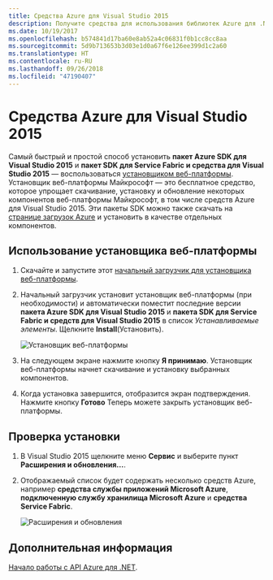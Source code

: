 ```yaml
---
title: Средства Azure для Visual Studio 2015
description: Получите средства для использования библиотек Azure для .NET в Visual Studio 2015.
ms.date: 10/19/2017
ms.openlocfilehash: b574841d17ba60e8ab52a4c06831f0b1cc8cc8aa
ms.sourcegitcommit: 5d9b713653b3d03e1d0a67f6e126ee399d1c2a60
ms.translationtype: HT
ms.contentlocale: ru-RU
ms.lasthandoff: 09/26/2018
ms.locfileid: "47190407"
---
```

# <a name="azure-tools-for-visual-studio-2015"></a>Средства Azure для Visual Studio 2015

Самый быстрый и простой способ установить **пакет Azure SDK для Visual Studio 2015** и **пакет SDK для Service Fabric и средства для Visual Studio 2015** — воспользоваться [установщиком веб-платформы](https://www.microsoft.com/web/downloads/platform.aspx).  Установщик веб-платформы Майкрософт — это бесплатное средство, которое упрощает скачивание, установку и обновление некоторых компонентов веб-платформы Майкрософт, в том числе средств Azure для Visual Studio 2015.  Эти пакеты SDK можно также скачать на [странице загрузок Azure](https://azure.microsoft.com/downloads/) и установить в качестве отдельных компонентов. 

## <a name="using-the-web-platform-installer"></a>Использование установщика веб-платформы

1. Скачайте и запустите этот [начальный загрузчик для установщика веб-платформы](https://www.microsoft.com/web/handlers/webpi.ashx?command=getinstallerredirect&appid=VWDOrVs2015AzurePack;MicrosoftAzure-ServiceFabric-VS2015).  

2. Начальный загрузчик установит установщик веб-платформы (при необходимости) и автоматически поместит последние версии **пакета Azure SDK для Visual Studio 2015** и **пакета SDK для Service Fabric и средств для Visual Studio 2015** в список *Устанавливаемые элементы*.  Щелкните **Install**(Установить).

    ![Установщик веб-платформы](media/dotnet-sdk-vs2015-install/webpi.png)

3. На следующем экране нажмите кнопку **Я принимаю**.  Установщик веб-платформы начнет скачивание и установку выбранных компонентов.

4. Когда установка завершится, отобразится экран подтверждения.  Нажмите кнопку **Готово**  Теперь можете закрыть установщик веб-платформы.

## <a name="verifying-the-installation"></a>Проверка установки

1. В Visual Studio 2015 щелкните меню **Сервис** и выберите пункт **Расширения и обновления...**.

2. Отображаемый список будет содержать несколько средств Azure, например **средства службы приложений Microsoft Azure**, **подключенную службу хранилища Microsoft Azure** и **средства Service Fabric**.

    ![Расширения и обновления](media/dotnet-sdk-vs2015-install/ext-tools.png)

## <a name="next-steps"></a>Дополнительная информация

[Начало работы с API Azure для .NET](dotnet-sdk-azure-get-started.md).

